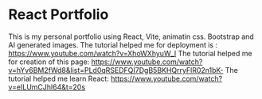 # React Portfolio

This is my personal portfolio using React, Vite, animatin css. Bootstrap and AI generated images.
The tutorial helped me for deployment is : https://www.youtube.com/watch?v=XhoWXhyuW_I
The tutorial helped me for creation of this page: https://www.youtube.com/watch?v=hYv6BM2fWd8&list=PLd0qRSEDFQI7DgB5BKHQrryFlR02n1bK-
The tutorial helped me learn React: https://www.youtube.com/watch?v=eILUmCJhl64&t=20s
